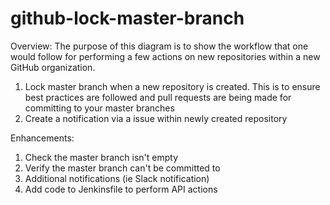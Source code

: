 # github-lock-master-branch
Overview:
The purpose of this diagram is to show the workflow that one would follow for performing a few actions on new repositories within a new GitHub organization.

1. Lock master branch when a new repository is created. This is to ensure best practices are followed and pull requests are being made for committing to your master branches
2. Create a notification via a issue within newly created repository


Enhancements:
1. Check the master branch isn't empty
2. Verify the master branch can't be committed to
3. Additional notifications (ie Slack notification)
4. Add code to Jenkinsfile to perform API actions
